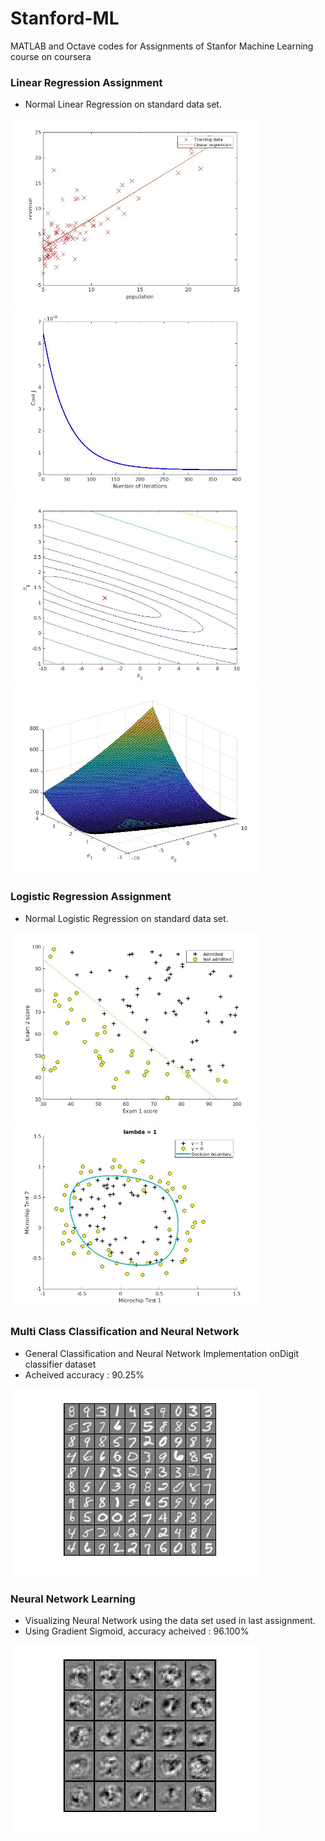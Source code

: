 # Stanford-ML
MATLAB and Octave codes for Assignments of Stanfor Machine Learning course on coursera

### Linear Regression Assignment
* Normal Linear Regression on standard data set.

<img src="https://github.com/therrshan/Stanford-ML/blob/master/machine-learning-ex1/Images/3.jpg" alt="" width="400" height="300"><img src="https://github.com/therrshan/Stanford-ML/blob/master/machine-learning-ex1/Images/4.jpg" alt="" width="400" height="300">
<img src="https://github.com/therrshan/Stanford-ML/blob/master/machine-learning-ex1/Images/2.jpg" alt="" width="400" height="300"><img src="https://github.com/therrshan/Stanford-ML/blob/master/machine-learning-ex1/Images/1.jpg" alt="" width="400" height="300">

### Logistic Regression Assignment
* Normal Logistic Regression on standard data set.

<img src="https://github.com/therrshan/Stanford-ML/blob/master/machine-learning-ex2/Images/Ass2.jpg" alt="" width="400" height="300"><img src="https://github.com/therrshan/Stanford-ML/blob/master/machine-learning-ex2/Images/ass2.2.jpg" alt="" width="400" height="300">

### Multi Class Classification and Neural Network
* General Classification and Neural Network Implementation onDigit classifier dataset
* Acheived accuracy : 90.25%

<img src="https://github.com/therrshan/Stanford-ML/blob/master/machine-learning-ex3/Images/3.jpg" alt="" width="400" height="300">

### Neural Network Learning
* Visualizing Neural Network using the data set used in last assignment.
* Using Gradient Sigmoid, accuracy acheived : 96.100%

<img src="https://github.com/therrshan/Stanford-ML/blob/master/machine-learning-ex4/Images/4.jpg" alt="" width="400" height="300">


